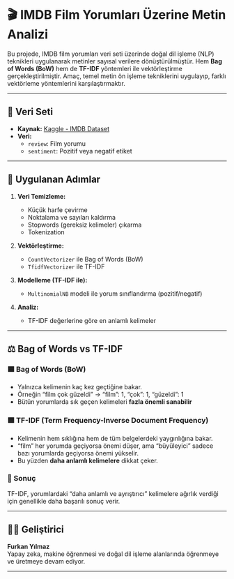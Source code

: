 # 🎬 IMDB Film Yorumları Üzerine Metin Analizi

Bu projede, IMDB film yorumları veri seti üzerinde doğal dil işleme (NLP) teknikleri uygulanarak metinler sayısal verilere dönüştürülmüştür. Hem **Bag of Words (BoW)** hem de **TF-IDF** yöntemleri ile vektörleştirme gerçekleştirilmiştir. Amaç, temel metin ön işleme tekniklerini uygulayıp, farklı vektörleme yöntemlerini karşılaştırmaktır.

---

## 📂 Veri Seti

- **Kaynak:** [Kaggle - IMDB Dataset](https://www.kaggle.com/datasets/lakshmi25npathi/imdb-dataset-of-50k-movie-reviews)
- **Veri:**  
  - `review`: Film yorumu  
  - `sentiment`: Pozitif veya negatif etiket

---

## 🧪 Uygulanan Adımlar

1. **Veri Temizleme:**
   - Küçük harfe çevirme
   - Noktalama ve sayıları kaldırma
   - Stopwords (gereksiz kelimeler) çıkarma
   - Tokenization

2. **Vektörleştirme:**
   - `CountVectorizer` ile Bag of Words (BoW)
   - `TfidfVectorizer` ile TF-IDF

3. **Modelleme (TF-IDF ile):**
   - `MultinomialNB` modeli ile yorum sınıflandırma (pozitif/negatif)

4. **Analiz:**
   - TF-IDF değerlerine göre en anlamlı kelimeler

---

## ⚖️ Bag of Words vs TF-IDF

### 🟦 Bag of Words (BoW)
- Yalnızca kelimenin kaç kez geçtiğine bakar.
- Örneğin “film çok güzeldi” → “film”: 1, “çok”: 1, “güzeldi”: 1
- Bütün yorumlarda sık geçen kelimeleri **fazla önemli sanabilir**

### 🟩 TF-IDF (Term Frequency-Inverse Document Frequency)
- Kelimenin hem sıklığına hem de tüm belgelerdeki yaygınlığına bakar.
- “film” her yorumda geçiyorsa önemi düşer, ama “büyüleyici” sadece bazı yorumlarda geçiyorsa önemi yükselir.
- Bu yüzden **daha anlamlı kelimelere** dikkat çeker.

### 🎯 Sonuç
TF-IDF, yorumlardaki “daha anlamlı ve ayrıştırıcı” kelimelere ağırlık verdiği için genellikle daha başarılı sonuç verir.

---

## 👨‍💻 Geliştirici

**Furkan Yılmaz**  
Yapay zeka, makine öğrenmesi ve doğal dil işleme alanlarında öğrenmeye ve üretmeye devam ediyor.

---
